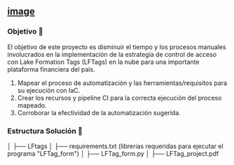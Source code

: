 ## [image](https://user-images.githubusercontent.com/94500658/236706001-26cb0b4d-2bfa-431c-a237-a139628c649e.png)

### Objetivo 🎯
El objetivo de este proyecto es disminuir el tiempo y los procesos manuales involucrados en la implementación de la estrategia de control de acceso con Lake Formation Tags (LFTags) en la nube para una importante plataforma financiera del país.  

<ol>
  <li>Mapear el proceso de automatización y las herramientas/requisitos para su ejecución con IaC.</li>
  <li>Crear los recursos y pipeline CI para la correcta ejecución del proceso mapeado.</li>
  <li>Corroborar la efectividad de la automatización sugerida.</li>
</ol>

### Estructura Solución 📂 

│
├── LFtags
│   ├── requirements.txt (librerias requeridas para ejecutar el programa "LFTag_form")
│   ├── LFTag_form.py
│   ├── LFTag_project.pdf
